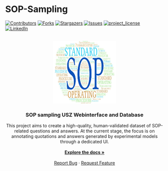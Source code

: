 <h1 id="readme-top">SOP-Sampling</h1>

[![Contributors][contributors-shield]][contributors-url]
[![Forks][forks-shield]][forks-url]
[![Stargazers][stars-shield]][stars-url]
[![Issues][issues-shield]][issues-url]
[![project_license][license-shield]][license-url]
[![LinkedIn][linkedin-shield]][linkedin-url]


<!-- PROJECT LOGO -->
<br />
<div align="center">
  <a href="https://github.com/sandro-roth/SOP-Sampling">
    <img src="images/SOP.jpeg" alt="Logo" width="200" height="200">
  </a>

<h3 align="center">SOP sampling USZ Webinterface and Database</h3>

  <p align="center">
    This project aims to create a high-quality, human-validated dataset of SOP-related questions and answers.
    At the current stage, the focus is on annotating quotations and answers generated by experimental models through a dedicated UI.
    <br />
    <br />
    <a href="https://github.com/sandro-roth/SOP-Sampling/docs"><strong>Explore the docs »</strong></a>
    <br />
    <br />
    <a href="https://github.com/sandro-roth/SOP-Sampling/issues/new?labels=bug&template=bug-report---.md">Report Bug</a>
    &middot;
    <a href="https://github.com/sandro-roth/SOP-Sampling/issues/new?labels=enhancement&template=feature-request---.md">Request Feature</a>
  </p>
</div>















<!-- MARKDOWN LINKS & IMAGES -->
<!-- https://www.markdownguide.org/basic-syntax/#reference-style-links -->

[contributors-shield]: https://img.shields.io/github/contributors/sandro-roth/SOP-Sampling.svg?style=for-the-badge
[contributors-url]: https://github.com/sandro-roth/SOP-Sampling/graphs/contributors
[forks-shield]: https://img.shields.io/github/forks/sandro-roth/SOP-Sampling.svg?style=for-the-badge
[forks-url]: https://github.com/sandro-roth/SOP-Sampling/network/members
[stars-shield]: https://img.shields.io/github/stars/sandro-roth/SOP-Sampling.svg?style=for-the-badge
[stars-url]: https://github.com/sandro-roth/SOP-Sampling/stargazers
[issues-shield]: https://img.shields.io/github/issues/sandro-roth/SOP-Sampling.svg?style=for-the-badge
[issues-url]: https://github.com/sandro-roth/SOP-Sampling/issues
[license-shield]: https://img.shields.io/github/license/sandro-roth/SOP-Sampling.svg?style=for-the-badge
[license-url]: https://github.com/sandro-roth/SOP-Sampling/blob/master/LICENSE.txt
[linkedin-shield]: https://img.shields.io/badge/-LinkedIn-black.svg?style=for-the-badge&logo=linkedin&colorB=555
[linkedin-url]: https://www.linkedin.com/in/sandro-roth-80035080